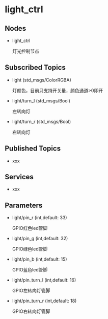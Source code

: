 # light_ctrl
## Nodes
- light_ctrl
  
  灯光控制节点
## Subscribed Topics
- light (std_msgs/ColorRGBA)
  
  灯颜色，目前只支持开关量，颜色通道>0即开
- light/turn_l (std_msgs/Bool)
  
  左转向灯
- light/turn_r (std_msgs/Bool)
  
  右转向灯
## Published Topics
- xxx
## Services
- xxx

## Parameters
- light/pin_r (int,default: 33)
  
  GPIO红色led管脚
- light/pin_g (int,default: 32)
  
  GPIO绿色led管脚
- light/pin_b (int,default: 15)
  
  GPIO蓝色led管脚
- light/pin_turn_l (int,default: 16)
  
  GPIO左转向灯管脚
- light/pin_turn_r (int,default: 18)
  
  GPIO右转向灯管脚

